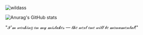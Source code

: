 ![wildass](https://github.com/user-attachments/assets/bad84217-860c-48fd-a635-f9c5bf34935d)

![Anurag's GitHub stats](https://github-readme-stats.vercel.app/api?username=Storinob&show_icons=true,&show=discussions_started,discussions_answered&theme=merko)

"ℐ'𝓂 𝓌𝑜𝓇𝓀𝒾𝓃𝑔 𝑜𝓃 𝓂𝓎 𝓂𝒾𝓈𝓉𝒶𝓀𝑒𝓈 — 𝓉𝒽𝑒 𝓃𝑒𝓍𝓉 𝑜𝓃𝑒 𝓌𝒾𝓁𝓁 𝒷𝑒 𝓂𝑜𝓃𝓊𝓂𝑒𝓃𝓉𝒶𝓁!"
<!--
**Storinob/Storinob** is a ✨ _special_ ✨ repository because its `README.md` (this file) appears on your GitHub profile.

Here are some ideas to get you started:

- 🔭 I’m currently working on ...
- 🌱 I’m currently learning ...
- 👯 I’m looking to collaborate on ...
- 🤔 I’m looking for help with ...
- 💬 Ask me about ...
- 📫 How to reach me: ...
- 😄 Pronouns: ...
- ⚡ Fun fact: ...
-->
